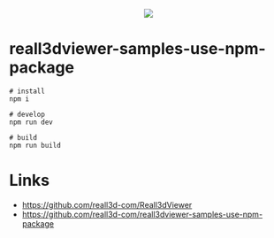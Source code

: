 <p align=center>
	<a href="https://reall3d.com/reall3dviewer/samples-use-npm-package/index.html">
		<img src="https://gotoeasy.github.io/reall3d/reall3dviewer-samples-use-npm-package.png"/>
	</a>
</p>

# reall3dviewer-samples-use-npm-package

```shell
# install
npm i

# develop
npm run dev

# build
npm run build
```

# Links

- https://github.com/reall3d-com/Reall3dViewer
- https://github.com/reall3d-com/reall3dviewer-samples-use-npm-package

